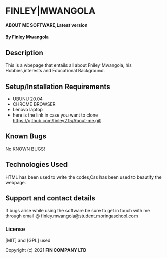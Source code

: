 # FINLEY|MWANGOLA
#### ABOUT ME SOFTWARE,Latest version
#### By **Finley Mwangola**
## Description
This is a wbepage that entails all about Fniley Mwangola, his Hobbies,interests and Educational Background.
## Setup/Installation Requirements
* UBUNU 20.04
* CHROME BROWSER
* Lenovo laptop
* here is the link in case you want to clone https://github.com/finley215/About-me.git
## Known Bugs
No KNOWN BUGS!
## Technologies Used
HTML has been used to write the codes,Css has been used to beautify the webpage.
## Support and contact details
If bugs arise while using the software be sure to get in touch with me through email @ finley.mwangola@student.moringaschool.com
### License
[MIT] and [GPL] used

Copyright (c) 2021 **FIN COMPANY LTD**
